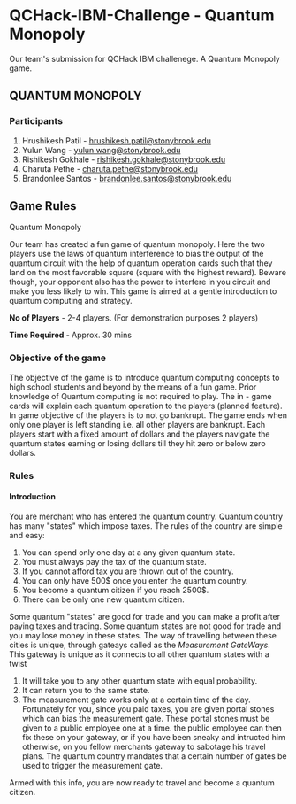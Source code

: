 # QCHack-IBM-Challenge - Quantum Monopoly
Our team's submission for QCHack IBM challenege. A Quantum Monopoly game.

## QUANTUM MONOPOLY

### Participants
1. Hrushikesh Patil - hrushikesh.patil@stonybrook.edu
2. Yulun Wang - yulun.wang@stonybrook.edu
3. Rishikesh Gokhale - rishikesh.gokhale@stonybrook.edu
4. Charuta Pethe - charuta.pethe@stonybrook.edu
5. Brandonlee Santos - brandonlee.santos@stonybrook.edu

## Game Rules
Quantum Monopoly

Our team has created a fun game of quantum monopoly. 
Here the two players use the laws of quantum interference to bias the output of the quantum circuit with the help of quantum operation cards such that they land on the most favorable square (square with the highest reward). 
Beware though, your opponent also has the power to interfere in you circuit and make you less likely to win. 
This game is aimed at a gentle introduction to quantum computing and strategy.

**No of Players** - 2-4 players. (For demonstration purposes 2 players)

**Time Required** - Approx. 30 mins

### Objective of the game

The objective of the game is to introduce quantum computing concepts to high school students and beyond by the means of a fun game.
Prior knowledge of Quantum computing is not required to play. The in - game cards will explain each quantum operation to the players (planned feature).
In game objective of the players is to not go bankrupt. The game ends when only one player is left standing i.e. all other players are bankrupt.
Each players start with a fixed amount of dollars and the players navigate the quantum states earning or losing dollars till they hit zero or below zero dollars.

### Rules
#### Introduction
You are merchant who has entered the quantum country. Quantum country has many "states" which impose taxes. The rules of the country are simple and easy:

1. You can spend only one day at a any given quantum state.
2. You must always pay the tax of the quantum state.
3. If you cannot afford tax you are thrown out of the country.
4. You can only have 500$ once you enter the quantum country.
5. You become a quantum citizen if you reach 2500$.
6. There can be only one new quantum citizen.

Some quantum "states" are good for trade and you can make a profit after paying taxes and trading. Some quantum states are not good for trade and you may lose money in these states. The way of travelling between these cities is unique, through gateays called as the *Measurement GateWays*. This gateway is unique as it connects to all other quantum states with a twist
1. It will take you to any other quantum state with equal probability.
2. It can return you to the same state.
3. The measurement gate works only at a certain time of the day.
Fortunately for you, since you paid taxes, you are given portal stones which can bias the measurement gate. These portal stones must be given to a public employee one at a time. the public employee can then fix these on your gateway, or if you have been sneaky and intructed him otherwise, on you fellow merchants gateway to sabotage his travel plans. The quantum country mandates that a certain number of gates be used to trigger the measurement gate.

Armed with this info, you are now ready to travel and become a quantum citizen.
